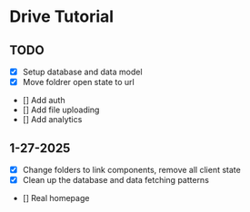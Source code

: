 # Drive Tutorial

## TODO

- [x] Setup database and data model
- [x] Move foldrer open state to url
- [] Add auth
- [] Add file uploading
- [] Add analytics

## 1-27-2025

- [x] Change folders to link components, remove all client state
- [x] Clean up the database and data fetching patterns
- [] Real homepage
